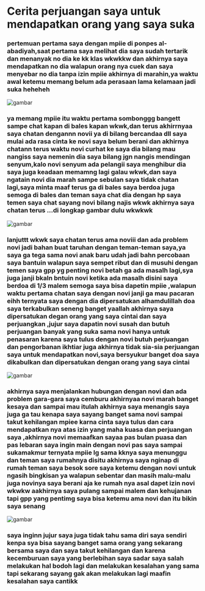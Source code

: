 # Cerita perjuangan saya untuk mendapatkan orang yang saya suka

### pertemuan pertama saya dengan mpiie di ponpes al-abadiyah,saat pertama saya melihat dia saya sudah tertarik dan menanyak no dia ke kk klas wkwkkw dan akhirnya saya mendapatkan no dia walapun orang nya cuek dan saya menyebar no dia tanpa izin mpiie akhirnya di marahin,ya waktu awal ketemu memang belum ada perasaan lama kelamaan jadi suka heheheh

![gambar](IMG_20220619_105050.jpg)

### ya memang mpiie itu waktu pertama sombonggg bangett sampe chat kapan di bales kapan wkwk,dan terus akhirrnyaa saya chatan dengannn novii ya di bilang bercandaa dll saya mulai ada rasa cinta ke novi saya belum berani dan akhirnya chatann terus waktu novi curhat ke saya dia bilang mau nangiss saya nemenin dia saya bilang jgn nangis mendingan senyum,kalo novi senyum ada pelangii saya menghibur dia saya juga keadaan memamng lagi galau wkwk,dan saya ngatain novi dia marah sampe sebulan saya tidak chatan lagi,saya minta maaf terus ga di bales saya berdoa juga semoga di bales dan teman saya chat dia dengan hp saya temen saya chat sayang novi bilang najis wkwk akhirnya saya chatan terus ...di longkap gambar dulu wkwkwk

![gambar](IMG_20220629_135238.jpg)

### lanjuttt wkwk saya chatan terus ama noviii dan ada problem novi jadi bahan buat taruhan dengan teman-teman saya,ya saya ga tega sama novi anak baru udah jadi bahn percobaan saya bantuin walapun saya sempet ribut dan di musuhi dengan temen saya gpp yg penting novi betah ga ada masalh lagi,sya juga janji bkaln bntuin novi ketika ada masalh disini saya berdoa di 1/3 malem semoga saya bisa dapetin mpiie ,walapun waktu pertama chatan saya dengan novi janji ga mau pacaran eihh ternyata saya dengan dia dipersatukan alhamdulillah doa saya terkabulkan seneng banget yaallah akhirnya saya dipersatukan degan orang yang saya cintai dan saya perjuangkan ,jujur saya dapatin novi susah dan butuh perjuangan banyak yang suka sama novi hanya untuk penasaran karena saya tulus dengan novi butuh perjuangan dan pengorbanan ikhtiar juga akhirnya tidak sia-sia perjuangan saya untuk mendapatkan novi,saya bersyukur banget doa saya dikabulkan dan dipersatukan dengan orang yang saya cintai

![gambar](IMG_20220629_135257.jpg)

### akhirnya saya menjalankan hubungan dengan novi dan ada problem gara-gara saya cemburu akhirnyaa novi marah banget kesaya dan sampai mau itulah akhirnya saya menangis saya juga ga tau kenapa saya sayang banget sama novi sampai takut kehilangan mpiee karna cinta saya tulus dan cara mendapatkan nya atas izin yang maha kuasa dan perjuangan saya ,akhirnya novi memaafkan sayaa pas bulan puasa dan pas lebaran saya ingin main dengan novi pas saya sampai sukamakmur ternyata mpiie lg sama kknya saya menunggu dan teman saya rumahnya disitu akhirnya saya nginap di rumah teman saya besok sore saya ketemu dengan novi untuk ngasih bingkisan ya walapun sebentar dan masih malu-malu juga novinya saya berani aja ke rumah nya asal dapet izin novi wkwkw aakhirnya saya pulang sampai malem dan kehujanan tapi gpp yang pentimg saya bisa ketemu ama novi dan itu bikin saya senang

![gambar](IMG_20220619_185743.jpg)

### saya inginn jujur saya juga tidak tahu sama diri saya sendiri kenpa sya bisa sayang banget sama orang yang sekarang bersama saya dan saya takut kehilangan dan karena kecemburuan saya yang berlebihan saya sadar saya salah melakukan hal bodoh lagi dan melakukan kesalahan yang sama tapi sekarang sayang gak akan melakukan lagi maafin kesalahan saya cantikk










